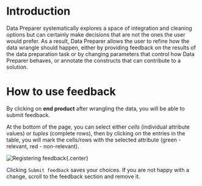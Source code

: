 # Introduction
Data Preparer systematically explores a space of integration and cleaning options but can certainly make decisions that are not the ones the user would prefer. As a result, Data Preparer allows the user to refine how the data wrangle should happen, either by providing feedback on the results of the data preparation task or by changing parameters that control how Data Preparer behaves, or annotate the constructs that can contribute to a solution.

# How to use feedback
By clicking on **end product** after wrangling the data, you will be able to submit feedback. 

At the bottom of the page, you can select either *cells* (individual attribute values) or *tuples* (complete rows), then by clicking on the entries in the table, you will mark the cells/rows with the selected attribute (green - relevant, red - non-relevant).

![Registering feedback](https://i.imgur.com/P6G53kC.png){.center}

 Clicking `Submit feedback` saves your choices. If you are not happy with a change, scroll to the feedback section and remove it.